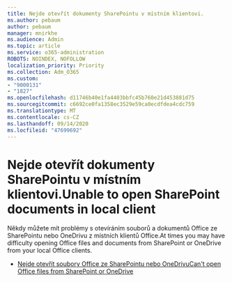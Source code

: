 ```yaml
---
title: Nejde otevřít dokumenty SharePointu v místním klientovi.
ms.author: pebaum
author: pebaum
manager: mnirkhe
ms.audience: Admin
ms.topic: article
ms.service: o365-administration
ROBOTS: NOINDEX, NOFOLLOW
localization_priority: Priority
ms.collection: Adm_O365
ms.custom:
- "9000131"
- "1827"
ms.openlocfilehash: d11746b40e1fa4403bbfc45b760e21d453881d75
ms.sourcegitcommit: c6692ce0fa1358ec3529e59ca0ecdfdea4cdc759
ms.translationtype: MT
ms.contentlocale: cs-CZ
ms.lasthandoff: 09/14/2020
ms.locfileid: "47699692"
---
```

# <a name="unable-to-open-sharepoint-documents-in-local-client"></a><span data-ttu-id="478b0-102">Nejde otevřít dokumenty SharePointu v místním klientovi.</span><span class="sxs-lookup"><span data-stu-id="478b0-102">Unable to open SharePoint documents in local client</span></span>

<span data-ttu-id="478b0-103">Někdy můžete mít problémy s otevíráním souborů a dokumentů Office ze SharePointu nebo OneDrivu z místních klientů Office.</span><span class="sxs-lookup"><span data-stu-id="478b0-103">At times you may have difficulty opening Office files and documents from SharePoint or OneDrive from your local Office clients.</span></span>

- [<span data-ttu-id="478b0-104">Nejde otevřít soubory Office ze SharePointu nebo OneDrivu</span><span class="sxs-lookup"><span data-stu-id="478b0-104">Can't open Office files from SharePoint or OneDrive</span></span>](https://docs.microsoft.com/sharepoint/troubleshoot/administration/cant-open-office-files)
